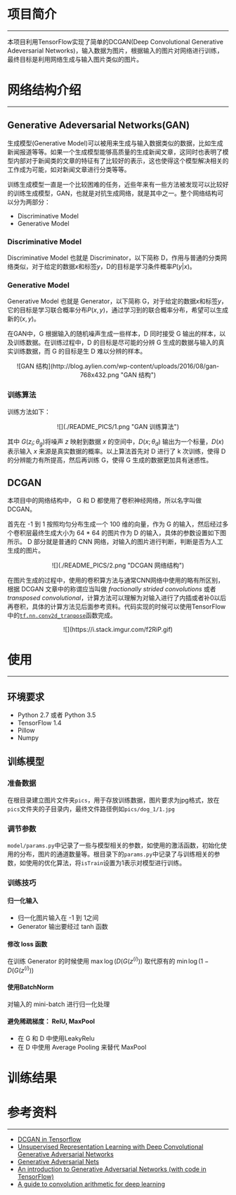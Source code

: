 <script type="text/javascript" async src="https://cdn.mathjax.org/mathjax/latest/MathJax.js?config=TeX-MML-AM_CHTML"> </script>

# 项目简介
---

本项目利用TensorFlow实现了简单的DCGAN(Deep Convolutional Generative Adeversarial Networks)，输入数据为图片，根据输入的图片对网络进行训练，最终目标是利用网络生成与输入图片类似的图片。



# 网络结构介绍
---

## Generative Adeversarial Networks(GAN)

生成模型(Generative Model)可以被用来生成与输入数据类似的数据，比如生成新闻报道等等。如果一个生成模型能够高质量的生成新闻文章，这同时也表明了模型内部对于新闻类的文章的特征有了比较好的表示，这也使得这个模型解决相关的工作成为可能，如对新闻文章进行分类等等。

训练生成模型一直是一个比较困难的任务，近些年来有一些方法被发现可以比较好的训练生成模型，GAN，也就是对抗生成网络，就是其中之一。整个网络结构可以分为两部分：

* Discriminative Model
* Generative Model

### Discriminative Model

Discriminative Model 也就是 Discriminator，以下简称 D，作用与普通的分类网络类似，对于给定的数据$x$和标签$y$，D的目标是学习条件概率$P(y|x)$。

### Generative Model

Generative Model 也就是 Generator，以下简称 G，对于给定的数据$x$和标签$y$，它的目标是学习联合概率分布$P(x, y)$，通过学习到的联合概率分布，希望可以生成新的$(x, y)$。

在GAN中，G 根据输入的随机噪声生成一些样本，D 同时接受 G 输出的样本，以及训练数据。在训练过程中，D 的目标是尽可能的分辨 G 生成的数据与输入的真实训练数据，而 G 的目标是生 D 难以分辨的样本。

<center>
    ![GAN 结构](http://blog.aylien.com/wp-content/uploads/2016/08/gan-768x432.png "GAN 结构")
</center>

### 训练算法

训练方法如下：

<center>
    ![](./README_PICS/1.png "GAN 训练算法")
</center>

其中 $G(z_i;\theta_g)$将噪声 $z$ 映射到数据 $x$ 的空间中，$D(x;\theta_d)$ 输出为一个标量，$D(x)$ 表示输入 $x$ 来源是真实数据的概率。以上算法首先对 D 进行了 k 次训练，使得 D 的分辨能力有所提高，然后再训练 G，使得 G 生成的数据更加具有迷惑性。

## DCGAN

本项目中的网络结构中， G 和 D 都使用了卷积神经网络，所以名字叫做 DCGAN。

首先在 -1 到 1 按照均匀分布生成一个 100 维的向量，作为 G 的输入，然后经过多个卷积层最终生成大小为 64 \* 64 的图片作为 D 的输入，具体的参数设置如下图所示。 D 部分就是普通的 CNN 网络，对输入的图片进行判断，判断是否为人工生成的图片。

<center>
    ![](./README_PICS/2.png "DCGAN 网络结构")
</center>

在图片生成的过程中，使用的卷积算方法与通常CNN网络中使用的略有所区别，根据 DCGAN 文章中的称谓应当叫做 *fractionally strided convolutions* 或者 *transposed convolutional*，计算方法可以理解为对输入进行了内插或者补0以后再卷积，具体的计算方法见后面参考资料。代码实现的时候可以使用TensorFlow中的[`tf.nn.conv2d_tranpose`](https://github.com/tensorflow/tensorflow/blob/b5df90f91cde6eb12af9cbe818bd2cf4a9bcc687/tensorflow/python/ops/nn_ops.py#L1140)函数完成。

<center>
    ![](https://i.stack.imgur.com/f2RiP.gif)
</center>

# 使用
---

## 环境要求

* Python 2.7 或者 Python 3.5
* TensorFlow 1.4
* Pillow
* Numpy

## 训练模型

### 准备数据

在根目录建立图片文件夹`pics`，用于存放训练数据，图片要求为jpg格式，放在`pics`文件夹的子目录内，最终文件路径例如`pics/dog_1/1.jpg`

### 调节参数

`model/params.py`中记录了一些与模型相关的参数，如使用的激活函数，初始化使用的分布，图片的通道数量等。根目录下的`params.py`中记录了与训练相关的参数，如使用的优化算法，将`isTrain`设置为1表示对模型进行训练。

### 训练技巧

#### 归一化输入
* 归一化图片输入在 -1 到 1之间
* Generator 输出要经过 tanh 函数

#### 修改 loss 函数
在训练 Generator 的时候使用 $\max\log (D(G(z^{(i)}))$ 取代原有的 $\min \log (1 - D(G(z^{(i)}))$

#### 使用BatchNorm
对输入的 mini-batch 进行归一化处理

#### 避免稀疏梯度： RelU, MaxPool
* 在 G 和 D 中使用LeakyRelu
* 在 D 中使用 Average Pooling 来替代 MaxPool

# 训练结果

# 参考资料
---
* [DCGAN in Tensorflow](https://github.com/carpedm20/DCGAN-tensorflow)
* [Unsupervised Representation Learning with Deep Convolutional Generative Adversarial Networks](https://arxiv.org/abs/1511.06434)
* [Generative Adversarial Nets
](https://arxiv.org/pdf/1406.2661.pdf)
* [An introduction to Generative Adversarial Networks (with code in TensorFlow)](http://blog.aylien.com/introduction-generative-adversarial-networks-code-tensorflow/)
* [A guide to convolution arithmetic for deep
learning
](https://arxiv.org/pdf/1603.07285.pdf)